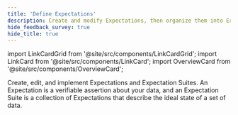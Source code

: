 ```yaml
---
title: 'Define Expectations'
description: Create and modify Expectations, then organize them into Expectation Suites.
hide_feedback_survey: true
hide_title: true
---
```


import LinkCardGrid from '@site/src/components/LinkCardGrid';
import LinkCard from '@site/src/components/LinkCard';
import OverviewCard from '@site/src/components/OverviewCard';

<OverviewCard title={frontMatter.title}>
  Create, edit, and implement Expectations and Expectation Suites. An Expectation is a verifiable assertion about your data, and an Expectation Suite is a collection of Expectations that describe the ideal state of a set of data.
</OverviewCard>

<LinkCardGrid>
  <LinkCard 
    topIcon 
    label="Create an Expectation"
    description="Create an instance of an Expectation"
    to="/core/define_expectations/create_an_expectation" 
    icon="/img/expectation_icon.svg" 
  />
    <LinkCard 
    topIcon 
    label="Retrieve a Batch of sample data"
    description="Retrieve a Batch of data to validate your Expectations against."
    to="/core/define_expectations/retrieve_a_batch_of_test_data" 
    icon="/img/expectation_icon.svg" 
  />
  <LinkCard 
    topIcon 
    label="Test an Expectation"
    description="Test an Expectation against a Batch of data."
    to="/core/define_expectations/test_an_expectation" 
    icon="/img/expectation_icon.svg" 
  />
  <LinkCard 
    topIcon 
    label="Organize Expectations into Expectation Suites"
    description="Modify the parameters for an existing Expectation"
    to="/core/define_expectations/organize_expectation_suites" 
    icon="/img/expectation_icon.svg" 
  />
</LinkCardGrid>
